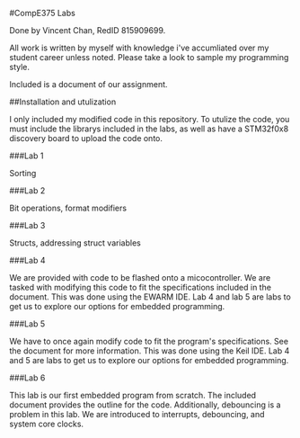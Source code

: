 #CompE375 Labs

Done by Vincent Chan, RedID 815909699.

All work is written by myself with knowledge i've accumliated over my student career unless noted. Please take a look to sample my programming style.

Included is a document of our assignment.

##Installation and utulization

I only included my modified code in this repository. To utulize the code, you must include the librarys included in the labs, as well as have a STM32f0x8 discovery board to upload the code onto.

###Lab 1

Sorting

###Lab 2

Bit operations, format modifiers

###Lab 3

Structs, addressing struct variables

###Lab 4

We are provided with code to be flashed onto a micocontroller. We are tasked with modifying this code to fit the specifications included in the document. This was done using the EWARM IDE. Lab 4 and lab 5 are labs to get us to explore our options for embedded programming.

###Lab 5

We have to once again modify code to fit the program's specifications. See the document for more information. This was done using the Keil IDE. Lab 4 and 5 are labs to get us to explore our options for embedded programming.

###Lab 6

This lab is our first embedded program from scratch. The included document provides the outline for the code. Additionally, debouncing is a problem in this lab. We are introduced to interrupts, debouncing, and system core clocks.
